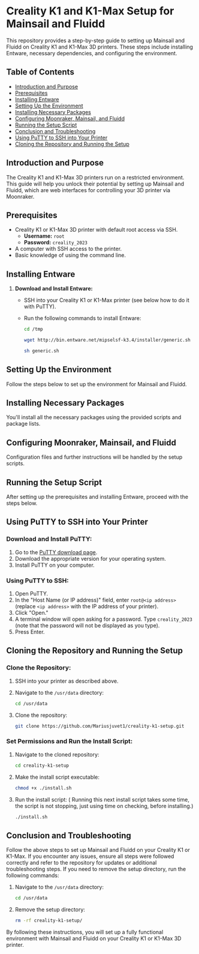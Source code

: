 # Creality K1 and K1-Max Setup for Mainsail and Fluidd

This repository provides a step-by-step guide to setting up Mainsail and Fluidd on Creality K1 and K1-Max 3D printers. These steps include installing Entware, necessary dependencies, and configuring the environment.

## Table of Contents
- [Introduction and Purpose](#introduction-and-purpose)
- [Prerequisites](#prerequisites)
- [Installing Entware](#installing-entware)
- [Setting Up the Environment](#setting-up-the-environment)
- [Installing Necessary Packages](#installing-necessary-packages)
- [Configuring Moonraker, Mainsail, and Fluidd](#configuring-moonraker-mainsail-and-fluidd)
- [Running the Setup Script](#running-the-setup-script)
- [Conclusion and Troubleshooting](#conclusion-and-troubleshooting)
- [Using PuTTY to SSH into Your Printer](#using-putty-to-ssh-into-your-printer)
- [Cloning the Repository and Running the Setup](#cloning-the-repository-and-running-the-setup)

## Introduction and Purpose

The Creality K1 and K1-Max 3D printers run on a restricted environment. This guide will help you unlock their potential by setting up Mainsail and Fluidd, which are web interfaces for controlling your 3D printer via Moonraker.

## Prerequisites

- Creality K1 or K1-Max 3D printer with default root access via SSH.
  - **Username:** `root`
  - **Password:** `creality_2023`
- A computer with SSH access to the printer.
- Basic knowledge of using the command line.

## Installing Entware

1. **Download and Install Entware:**
   - SSH into your Creality K1 or K1-Max printer (see below how to do it with PuTTY).
   - Run the following commands to install Entware:

     ```sh
     cd /tmp
     ```
     ```sh
     wget http://bin.entware.net/mipselsf-k3.4/installer/generic.sh
     ```
   
      ```sh
     sh generic.sh
     ```

## Setting Up the Environment

Follow the steps below to set up the environment for Mainsail and Fluidd.

## Installing Necessary Packages

You'll install all the necessary packages using the provided scripts and package lists.

## Configuring Moonraker, Mainsail, and Fluidd

Configuration files and further instructions will be handled by the setup scripts.

## Running the Setup Script

After setting up the prerequisites and installing Entware, proceed with the steps below.

## Using PuTTY to SSH into Your Printer

### Download and Install PuTTY:

1. Go to the [PuTTY download page](https://www.putty.org/).
2. Download the appropriate version for your operating system.
3. Install PuTTY on your computer.

### Using PuTTY to SSH:

1. Open PuTTY.
2. In the "Host Name (or IP address)" field, enter `root@<ip address>` (replace `<ip address>` with the IP address of your printer).
3. Click "Open."
4. A terminal window will open asking for a password. Type `creality_2023` (note that the password will not be displayed as you type).
5. Press Enter.

## Cloning the Repository and Running the Setup

### Clone the Repository:

1. SSH into your printer as described above.
2. Navigate to the `/usr/data` directory:

    ```sh
    cd /usr/data
    ```

3. Clone the repository:

    ```sh
    git clone https://github.com/Mariusjuvet1/creality-k1-setup.git
    ```

### Set Permissions and Run the Install Script:

1. Navigate to the cloned repository:

    ```sh
    cd creality-k1-setup
    ```

2. Make the install script executable:

    ```sh
    chmod +x ./install.sh
    ```

3. Run the install script: (  Running this next install script takes some time, the script is not stopping, just using time on checking, before installing.)

    ```sh
    ./install.sh
    ```

## Conclusion and Troubleshooting

Follow the above steps to set up Mainsail and Fluidd on your Creality K1 or K1-Max. If you encounter any issues, ensure all steps were followed correctly and refer to the repository for updates or additional troubleshooting steps. If you need to remove the setup directory, run the following commands:

1. Navigate to the `/usr/data` directory:

    ```sh
    cd /usr/data
    ```

2. Remove the setup directory:

    ```sh
    rm -rf creality-k1-setup/
    ```

By following these instructions, you will set up a fully functional environment with Mainsail and Fluidd on your Creality K1 or K1-Max 3D printer.
